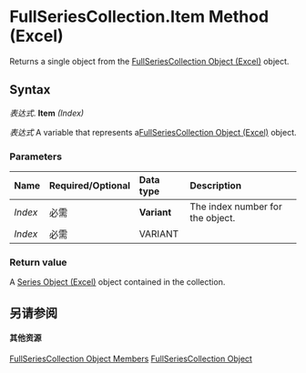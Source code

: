 
# FullSeriesCollection.Item Method (Excel)

Returns a single object from the [FullSeriesCollection Object (Excel)](5d7b7e7c-0a74-307b-84f9-56143ceba464.md) object.


## Syntax

 _表达式_. **Item** _(Index)_

 _表达式_ A variable that represents a[FullSeriesCollection Object (Excel)](5d7b7e7c-0a74-307b-84f9-56143ceba464.md) object.


### Parameters



|**Name**|**Required/Optional**|**Data type**|**Description**|
|:-----|:-----|:-----|:-----|
| _Index_|必需|**Variant**|The index number for the object.|
| _Index_|必需|VARIANT||

### Return value

A [Series Object (Excel)](c7d34b32-8172-f7a0-0a17-f01d44246b64.md) object contained in the collection.


## 另请参阅


#### 其他资源


[FullSeriesCollection Object Members](http://msdn.microsoft.com/library/18060b3a-f25c-fa99-d3f3-dd59f7928465%28Office.15%29.aspx)
[FullSeriesCollection Object](5d7b7e7c-0a74-307b-84f9-56143ceba464.md)